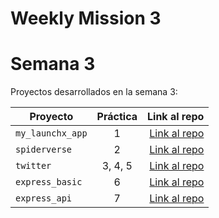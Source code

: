 # Weekly Mission 3
# Semana 3 

Proyectos desarrollados en la semana 3:

| Proyecto | Práctica | Link al repo |
| ------------- |:-------------:| -----:|
|`my_launchx_app`|1|[Link al repo](https://github.com/RobertoSH21/primerejercicio)|
|`spiderverse`|2|[Link al repo](https://github.com/RobertoSH21/segundoejercicio)|
|`twitter`|3, 4, 5|[Link al repo](https://github.com/RobertoSH21/3-4-y-5-ejercicio)|
|`express_basic`|6|[Link al repo](https://github.com/RobertoSH21/sextoejercicio)|
|`express_api`|7|[Link al repo](https://github.com/RobertoSH21/septimoejercicio)|
